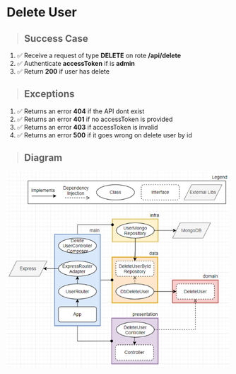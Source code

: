 # Delete User

> ## Success Case

1. ✅ Receive a request of type **DELETE** on rote **/api/delete**
2. ✅ Authenticate **accessToken** if is **admin**
3. ✅ Return **200** if user has delete

> ## Exceptions

1. ✅ Returns an error **404** if the API dont exist
2. ✅ Returns an error **401** if no accessToken is provided
3. ✅ Returns an error **403** if accessToken is invalid
4. ✅ Returns an error **500** if it goes wrong on delete user by id

> ## Diagram

![delete user diagram](./delete-user-diagram.png)
